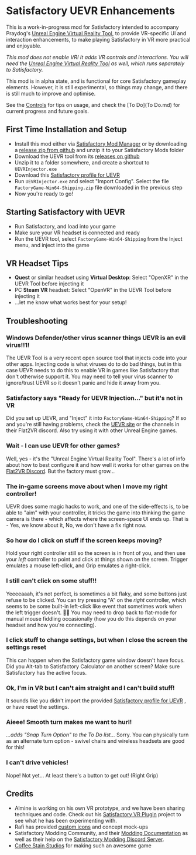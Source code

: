 # Satisfactory UEVR Enhancements

This is a work-in-progress mod for Satisfactory intended to accompany Praydog's [Unreal Engine Virtual Reality Tool](https://uevr.io/), to provide VR-specific UI and interaction enhancements, to make playing Satisfactory in VR more practical and enjoyable.

*This mod does not enable VR! It adds VR controls and interactions. You will need the [Unreal Engine Virtual Reality Tool](https://uevr.io/) as well, which runs separately to Satisfactory.*

This mod is in alpha state, and is functional for core Satisfactory gameplay elements. However, it is still experimental, so things may change, and there is still much to improve and optimise.

See the [Controls](Controls.md) for tips on usage, and check the [To Do](To Do.md) for current progress and future goals.

## First Time Installation and Setup

- Install this mod either via [Satisfactory Mod Manager](https://ficsit.app/) or by downloading a [release zip from github](https://github.com/dortamur/satisfactory-uevr-enhancements/releases) and unzip it to your Satisfactory Mods folder
- Download the UEVR tool from its [releases on github](https://github.com/praydog/UEVR/releases)
- Unzip it to a folder somewhere, and create a shortcut to `UEVRInjector.exe`
- Download this [Satisfactory profile for UEVR](UEVR/FactoryGame-Win64-Shipping.zip)
- Run `UEVRInjector.exe` and select "Import Config". Select the file `FactoryGame-Win64-Shipping.zip` file downloaded in the previous step
- Now you're ready to go!

## Starting Satisfactory with UEVR

- Run Satisfactory, and load into your game
- Make sure your VR headset is connected and ready
- Run the UEVR tool, select `FactoryGame-Win64-Shipping` from the Inject menu, and inject into the game

## VR Headset Tips

- **Quest** or similar headset using **Virtual Desktop**: Select "OpenXR" in the UEVR Tool before injecting it
- PC **Steam VR** headset: Select "OpenVR" in the UEVR Tool before injecting it
- ...let me know what works best for your setup!

## Troubleshooting

### Windows Defender/other virus scanner things UEVR is an evil virus!!1!
The UEVR Tool is a very recent open source tool that injects code into your other apps. Injecting code is what viruses do to do bad things, but in this case UEVR needs to do this to enable VR in games like Satisfactory that don't otherwise support it.
You may need to tell your virus scanner to ignore/trust UEVR so it doesn't panic and hide it away from you.
### Satisfactory says "Ready for UEVR Injection..." but it's not in VR
Did you set up UEVR, and "Inject" it into `FactoryGame-Win64-Shipping`? If so and you're still having problems, check the [UEVR site](https://uevr.io/) or the channels in their Flat2VR discord. Also try using it with other Unreal Engine games.
### Wait - I can use UEVR for other games?
Well, yes - it's the "Unreal Engine Virtual Reality Tool". There's a lot of info about how to best configure it and how well it works for other games on the [Flat2VR Discord](https://flat2vr.com/). But the factory must grow...
### The in-game screens move about when I move my right controller!
UEVR does some magic hacks to work, and one of the side-effects is, to be able to "aim" with your controller, it tricks the game into thinking the game camera is there - which affects where the screen-space UI ends up. That is - Yes, we know about it, No, we don't have a fix right now.
### So how do I click on stuff if the screen keeps moving?
Hold your right controller still so the screen is in front of you, and then use your *left* controller to point and click at things shown on the screen. Trigger emulates a mouse left-click, and Grip emulates a right-click.
### I still can't click on some stuff!!
Yeeeeaaah, it's not perfect, is sometimes a bit flaky, and some buttons just refuse to be clicked. You can try pressing "A" on the *right* controller, which seems to be some built-in left-click like event that sometimes work when the left trigger doesn't. 🤷‍♂️
You may need to drop back to flat-mode for manual mouse fiddling occasionally (how you do this depends on your headset and how you're connecting).
### I click stuff to change settings, but when I close the screen the settings reset
This can happen when the Satisfactory game window doesn't have focus. Did you Alt-tab to Satisfactory Calculator on another screen? Make sure Satisfactory has the active focus.
### Ok, I'm in VR but I can't aim straight and I can't build stuff!
It sounds like you didn't import the provided [Satisfactory profile for UEVR](UEVR/FactoryGame-Win64-Shipping.zip) , or have reset the settings.
### Aieee! Smooth turn makes me want to hurl!
*...adds "Snap Turn Option" to the To Do list...*
Sorry. You can physically turn as an alternate turn option - swivel chairs and wireless headsets are good for this!
### I can't drive vehicles!
Nope! Not yet... At least there's a button to get out! (Right Grip)

## Credits

- Almine is working on his own VR prototype, and we have been sharing techniques and code. Check out his [Satisfactory VR Plugin](https://github.com/Almine2/SatisfactoryVRPlugins) project to see what he has been experimenting with.
- Rafi has provided [custom icons](https://github.com/rccrossde/Satisfactory_VRicons) and concept mock-ups
- Satisfactory Modding Community, and their [Modding Documentation](https://docs.ficsit.app/satisfactory-modding/) as well as their help on the [Satisfactory Modding Discord Server](https://discord.gg/xkVJ73E).
- [Coffee Stain Studios](https://www.coffeestainstudios.com/) for making such an awesome game